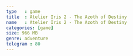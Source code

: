 ```yaml
---
type   : game
title  : Atelier Iris 2 - The Azoth of Destiny
name   : Atelier Iris 2 - The Azoth of Destiny
categories: [game]
size: 966 MB
genre: adventure
telegram : 80
---
```



